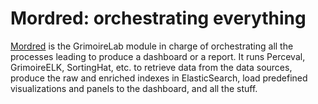 # Mordred: orchestrating everything

[Mordred](https://github.com/grimoirelab/mordred) is the GrimoireLab module in charge of orchestrating all the processes leading to produce a dashboard or a report. It runs Perceval, GrimoireELK, SortingHat, etc. to retrieve data from the data sources, produce the raw and enriched indexes in ElasticSearch, load predefined visualizations and panels to the dashboard, and all the stuff.